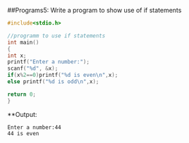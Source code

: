 ##Programs5: Write a program to show use of if statements
```c
#include<stdio.h>

//programm to use if statements 
int main()
{
int x;
printf("Enter a number:");
scanf("%d", &x);
if(x%2==0)printf("%d is even\n",x);
else printf("%d is odd\n",x);

return 0;
}
```

**Output:
``` 
Enter a number:44
44 is even
```
